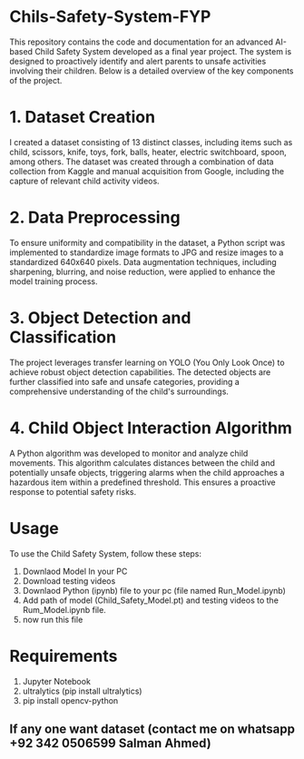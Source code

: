 # Chils-Safety-System-FYP
This repository contains the code and documentation for an advanced AI-based Child Safety System developed as a final year project. The system is designed to proactively identify and alert parents to unsafe activities involving their children. Below is a detailed overview of the key components of the project.

# 1. Dataset Creation
I created a dataset consisting of 13 distinct classes, including items such as child, scissors, knife, toys, fork, balls, heater, electric switchboard, spoon, among others. The dataset was created through a combination of data collection from Kaggle and manual acquisition from Google, including the capture of relevant child activity videos.

# 2. Data Preprocessing
To ensure uniformity and compatibility in the dataset, a Python script was implemented to standardize image formats to JPG and resize images to a standardized 640x640 pixels. Data augmentation techniques, including sharpening, blurring, and noise reduction, were applied to enhance the model training process.

# 3. Object Detection and Classification
The project leverages transfer learning on YOLO (You Only Look Once) to achieve robust object detection capabilities. The detected objects are further classified into safe and unsafe categories, providing a comprehensive understanding of the child's surroundings.

# 4. Child Object Interaction Algorithm
A Python algorithm was developed to monitor and analyze child movements. This algorithm calculates distances between the child and potentially unsafe objects, triggering alarms when the child approaches a hazardous item within a predefined threshold. This ensures a proactive response to potential safety risks.

# Usage
 To use the Child Safety System, follow these steps:
  1. Downlaod Model In your PC
  2. Download testing videos 
  3. Downlaod Python (ipynb) file to your pc (file named Run_Model.ipynb)
  4. Add path of model (Child_Safety_Model.pt) and testing videos to the Rum_Model.ipynb file.
  5. now run this file

# Requirements 
  1. Jupyter Notebook
  2. ultralytics (pip install ultralytics)
  3. pip install opencv-python


## If any one want dataset (contact me on whatsapp +92 342 0506599 Salman Ahmed)
